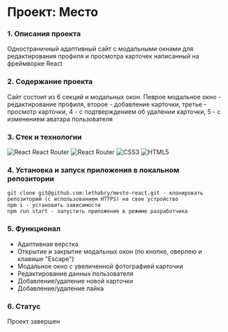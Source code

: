 # Проект: Место

###  1. Описания проекта
Одностраничный адаптивный сайт с модальными окнами для редактирования профиля и просмотра карточек написанный на фреймворке React

### 2. Содержание проекта
Cайт состоит из 6 секций и модальных окон. Певрое модальное окно - редактирование профиля, второе - добавление карточки, третье - просмотр карточки, 4 - с подтверждением об удалении карточки, 5 - с изменением аватара пользователя

### 3. Стек и технологии
![React](https://img.shields.io/badge/react-%2320232a.svg?style=for-the-badge&logo=react&logoColor=%2361DAFB)
React Router 	![React Router](https://img.shields.io/badge/React_Router-CA4245?style=for-the-badge&logo=react-router&logoColor=white)
![CSS3](https://img.shields.io/badge/css3-%231572B6.svg?style=for-the-badge&logo=css3&logoColor=white)
![HTML5](https://img.shields.io/badge/html5-%23E34F26.svg?style=for-the-badge&logo=html5&logoColor=white)

### 4. Установка и запуск приложения в локальном репозитории

    git clone git@github.com:lethabry/mesto-react.git - клонировать репозиторий (с использованием HTTPS) на свое устройство
    npm i - установить зависимости
    npm run start - запустить приложение в режиме разработчика

### 5. Функционал
* Адаптивная верстка
* Открытие и закрытие модальных окон (по кнопке, оверлею и клавише "Escape")
* Модальное окно с увеличенной фотографией карточки
* Редактирование данных пользователя
* Добавление/удаление новой карточки
* Добавление/удаление лайка

### 6. Статус
Проект завершен
